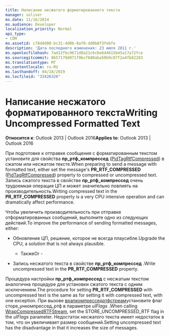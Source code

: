 ```yaml
---
title: Написание несжатого форматированного текста
manager: soliver
ms.date: 11/16/2014
ms.audience: Developer
localization_priority: Normal
api_type:
- COM
ms.assetid: c78d4d00-bc31-4d0b-8af0-dd0b8f3febfe
description: 'Дата последнего изменения: 23 июля 2011 г.'
ms.openlocfilehash: 7ad12fbc9671d0a21c6c6e6d4615b45a17a72fce
ms.sourcegitcommit: 8657170d071f9bcf680aba50b9c07f2a4fb82283
ms.translationtype: MT
ms.contentlocale: ru-RU
ms.lasthandoff: 04/28/2019
ms.locfileid: "33426326"
---
```

# <a name="writing-uncompressed-formatted-text"></a><span data-ttu-id="ef376-103">Написание несжатого форматированного текста</span><span class="sxs-lookup"><span data-stu-id="ef376-103">Writing Uncompressed Formatted Text</span></span>

  
  
<span data-ttu-id="ef376-104">**Относится к**: Outlook 2013 | Outlook 2016</span><span class="sxs-lookup"><span data-stu-id="ef376-104">**Applies to**: Outlook 2013 | Outlook 2016</span></span> 
  
<span data-ttu-id="ef376-105">При подготовке к отправке сообщения с форматированным текстом установите для свойства **пр_ртф_компрессед** ([PidTagRtfCompressed](pidtagrtfcompressed-canonical-property.md)) в сжатом или несжатом тексте.</span><span class="sxs-lookup"><span data-stu-id="ef376-105">When preparing to send a message with formatted text, either set the message's **PR_RTF_COMPRESSED** ([PidTagRtfCompressed](pidtagrtfcompressed-canonical-property.md)) property to compressed or uncompressed text.</span></span> <span data-ttu-id="ef376-106">Запись сжатого текста в свойстве **пр_ртф_компрессед** очень трудоемкая операция ЦП и может значительно повлиять на производительность.</span><span class="sxs-lookup"><span data-stu-id="ef376-106">Writing compressed text in the **PR_RTF_COMPRESSED** property is a very CPU intensive operation and can dramatically affect performance.</span></span> 
  
<span data-ttu-id="ef376-107">Чтобы увеличить производительность при отправке отформатированных сообщений, выполните одно из следующих действий.</span><span class="sxs-lookup"><span data-stu-id="ef376-107">To improve the performance of sending formatted messages, either:</span></span>
  
- <span data-ttu-id="ef376-108">Обновление ЦП, решение, которое не всегда плаусибле.</span><span class="sxs-lookup"><span data-stu-id="ef376-108">Upgrade the CPU, a solution that is not always plausible.</span></span>
    
    - <span data-ttu-id="ef376-109">Также</span><span class="sxs-lookup"><span data-stu-id="ef376-109">Or -</span></span>
    
- <span data-ttu-id="ef376-110">Запись несжатого текста в свойстве **пр_ртф_компрессед** .</span><span class="sxs-lookup"><span data-stu-id="ef376-110">Write uncompressed text in the **PR_RTF_COMPRESSED** property.</span></span> 
    
<span data-ttu-id="ef376-111">Процедура настройки **пр_ртф_компрессед** с несжатым текстом аналогична процедуре для установки сжатого текста с одним исключением.</span><span class="sxs-lookup"><span data-stu-id="ef376-111">The procedure for setting **PR_RTF_COMPRESSED** with uncompressed text is the same as for setting it with compressed text, with one exception.</span></span> <span data-ttu-id="ef376-112">При вызове [врапкомпресседртфстреам](wrapcompressedrtfstream.md)установите флаг сторе_ункомпрессед_ртф в параметре _ulFlags_ .</span><span class="sxs-lookup"><span data-stu-id="ef376-112">When calling [WrapCompressedRTFStream](wrapcompressedrtfstream.md), set the STORE_UNCOMPRESSED_RTF flag in the  _ulFlags_ parameter.</span></span> <span data-ttu-id="ef376-113">Недостаток несжатого текста имеет недостаток в том, что он увеличивает размер сообщений.</span><span class="sxs-lookup"><span data-stu-id="ef376-113">Setting uncompressed text has the disadvantage in that it increases the size of messages.</span></span> 
  

